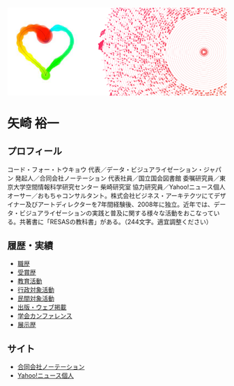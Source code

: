 ![イメージ画像](feature.png)

# 矢崎 裕一

## プロフィール

コード・フォー・トウキョウ 代表／データ・ビジュアライゼーション・ジャパン 発起人／合同会社ノーテーション 代表社員／国立国会図書館 委嘱研究員／東京大学空間情報科学研究センター 柴崎研究室 協力研究員／Yahoo!ニュース個人オーサー／おもちゃコンサルタント。株式会社ビジネス・アーキテクツにてデザイナー及びアートディレクターを7年間経験後、2008年に独立。近年では、データ・ビジュアライゼーションの実践と普及に関する様々な活動をおこなっている。共著書に「RESASの教科書」がある。（244文字。適宜調整ください）

## 履歴・実績

- [職歴](職歴.md) 
- [受賞歴](受賞歴.md) 
- [教育活動](教育活動.md) 
- [行政対象活動](行政対象活動.md) 
- [民間対象活動](民間対象活動.md) 
- [出版・ウェブ掲載](出版・ウェブ掲載.md) 
- [学会カンファレンス](学会カンファレンス.md) 
- [展示歴](展示歴.md) 

## サイト
- [合同会社ノーテーション](http://notation.co.jp/) 
- [Yahoo!ニュース個人](https://news.yahoo.co.jp/byline/yazakiyuichi/) 
